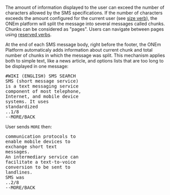 The amount of information displayed to the user can exceed the number of characters allowed by the SMS specifications. If the number of characters exceeds the amount configured for the current user (see [size verb](/core/reserved_verbs)), the ONEm platform will split the message into several messages called chunks.  Chunks can be considered as "pages".  Users can navigate between pages using [reserved verbs](/core/reserved_verbs).

At the end of each SMS message body, right before the footer, the ONEm Platform automaticaly adds information about current chunk and total number of chunks in which the message was split. This mechanism applies both to simple text, like a news article, and options lists that are too long to be displayed in one message:

<pre>
#WIKI (ENGLISH) SMS SEARCH
SMS (short message service)
is a text messaging service
component of most telephone,
Internet, and mobile device
systems. It uses
standardized
..1/8
--MORE/BACK
</pre>

User sends ```MORE``` then:

<pre>
communication protocols to
enable mobile devices to
exchange short text
messages.
An intermediary service can
facilitate a text-to-voice
conversion to be sent to
landlines.
SMS was
..2/8
--MORE/BACK
</pre>
